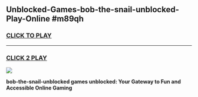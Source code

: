 
## Unblocked-Games-bob-the-snail-unblocked-Play-Online #m89qh
<h3>
<a href="https://news.freeplayer.one?title=bob-the-snail-unblocked&ref=3">CLICK TO PLAY</a></h3>
<hr>

<h3>
<a href="https://news.freeplayer.one?title=bob-the-snail-unblocked&ref=3">CLICK 2 PLAY</a>
  
</h3>

<a href="https://news.freeplayer.one?title=bob-the-snail-unblocked&ref=3"><img src="https://clearcache.store/games.png"></a>


**bob-the-snail-unblocked games unblocked: Your Gateway to Fun and Accessible Online Gaming**
